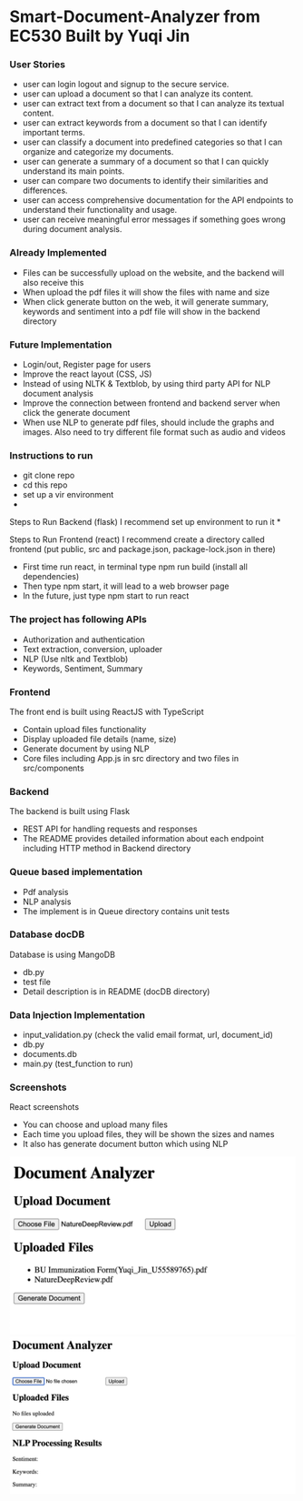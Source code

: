 # Smart-Document-Analyzer from EC530 Built by Yuqi Jin

### User Stories
* user can login logout and signup to the secure service.
* user can upload a document so that I can analyze its content.
* user can extract text from a document so that I can analyze its textual content.
* user can extract keywords from a document so that I can identify important terms.
* user can classify a document into predefined categories so that I can organize and categorize my documents.
* user can generate a summary of a document so that I can quickly understand its main points.
* user can compare two documents to identify their similarities and differences.
* user can access comprehensive documentation for the API endpoints to understand their functionality and usage.
* user can receive meaningful error messages if something goes wrong during document analysis.

### Already Implemented
* Files can be successfully upload on the website, and the backend will also receive this
* When upload the pdf files it will show the files with name and size
* When click generate button on the web, it will generate summary, keywords and sentiment into a pdf file will show in the backend directory

### Future Implementation
* Login/out, Register page for users 
* Improve the react layout (CSS, JS)
* Instead of using NLTK & Textblob, by using third party API for NLP document analysis
* Improve the connection between frontend and backend server when click the generate document
* When use NLP to generate pdf files, should include the graphs and images. Also need to try different file format such as audio and videos

### Instructions to run 
* git clone repo
* cd this repo
* set up a vir environment
* 

Steps to Run Backend (flask)
I recommend set up environment to run it
* 

Steps to Run Frontend (react)
I recommend create a directory called frontend (put public, src and package.json, package-lock.json in there)
* First time run react, in terminal type npm run build (install all dependencies)
* Then type npm start, it will lead to a web browser page
* In the future, just type npm start to run react


### The project has following APIs
* Authorization and authentication
* Text extraction, conversion, uploader
* NLP (Use nltk and Textblob)
* Keywords, Sentiment, Summary


### Frontend
The front end is built using ReactJS with TypeScript
* Contain upload files functionality 
* Display uploaded file details (name, size)
* Generate document by using NLP
* Core files including App.js in src directory and two files in src/components

### Backend
The backend is built using Flask
* REST API for handling requests and responses
* The README provides detailed information about each endpoint including HTTP method in Backend directory

### Queue based implementation
* Pdf analysis
* NLP analysis
* The implement is in Queue directory contains unit tests

### Database docDB
Database is using MangoDB
* db.py
* test file 
* Detail description is in README (docDB directory)

### Data Injection Implementation
* input_validation.py (check the valid email format, url, document_id)
* db.py
* documents.db
* main.py (test_function to run)


### Screenshots 
React screenshots
* You can choose and upload many files
* Each time you upload files, they will be shown the sizes and names
* It also has generate document button which using NLP
<img src="Screenshot 2024-05-03 at 10.27.01 PM.png">
<img src="Screenshot 2024-05-03 at 10.50.20 PM.png">

